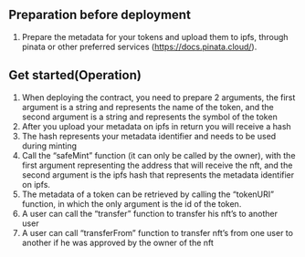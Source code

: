 ## Preparation before deployment
1. Prepare the metadata for your tokens and upload them to ipfs, through pinata or other preferred services (https://docs.pinata.cloud/).

## Get started(Operation)
1. When deploying the contract, you need to prepare 2 arguments, the first argument is a string and represents the name of the token, and the second argument is a string and represents the symbol of the token
2. After you upload your metadata on ipfs in return you will receive a hash
3. The hash represents your metadata identifier and needs to be used during minting
4. Call the “safeMint” function (it can only be called by the owner), with the first argument representing the address that will receive the nft, and the second argument is the ipfs hash that represents the metadata identifier on ipfs.
5. The metadata of a token can be retrieved by calling the “tokenURI” function, in which the only argument is the id of the token.
6. A user can call the “transfer” function to transfer his nft’s to another user
7. A user can call “transferFrom” function to transfer nft’s from one user to another if he was approved by the owner of the nft





